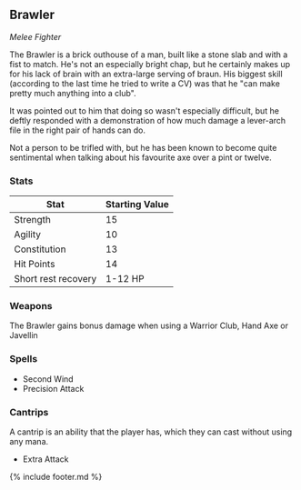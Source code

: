 ## Brawler
_Melee Fighter_

The Brawler is a brick outhouse of a man, built like a stone slab and with a fist to match. He's not an especially
bright chap, but he certainly makes up for his lack of brain with an extra-large serving of braun. His biggest skill
(according to the last time he tried to write a CV) was that he "can make pretty much anything into a club".

It was pointed out to him that doing so wasn't especially difficult, but he deftly responded with a demonstration of how much
damage a lever-arch file in the right pair of hands can do.

Not a person to be trifled with, but he has been known to
become quite sentimental when talking about his favourite axe over a pint or twelve.
                    
### Stats

| Stat | Starting Value |
| ---- | -------------- |
| Strength | 15 |
| Agility | 10 |
| Constitution | 13 |
| Hit Points | 14 |
| Short rest recovery | 1-12 HP |

### Weapons
The Brawler gains bonus damage when using a Warrior Club, Hand Axe or Javellin

### Spells
- Second Wind
- Precision Attack

### Cantrips
A cantrip is an ability that the player has, which they can cast without using any mana.
- Extra Attack


{% include footer.md %}